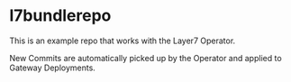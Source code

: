 # l7bundlerepo
This is an example repo that works with the Layer7 Operator.

New Commits are automatically picked up by the Operator and applied to Gateway Deployments.
